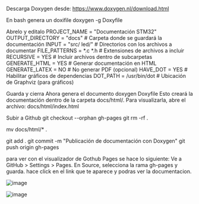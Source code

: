 Descarga Doxygen desde: https://www.doxygen.nl/download.html



En bash genera un doxifile
doxygen -g Doxyfile

Abrelo y editalo
PROJECT_NAME           = "Documentación STM32"
OUTPUT_DIRECTORY       = "docs"         # Carpeta donde se guardará la documentación
INPUT                 = "src/ led/"     # Directorios con los archivos a documentar
FILE_PATTERNS         = *.c *.h         # Extensiones de archivos a incluir
RECURSIVE             = YES             # Incluir archivos dentro de subcarpetas
GENERATE_HTML         = YES             # Generar documentación en HTML
GENERATE_LATEX        = NO              # No generar PDF (opcional)
HAVE_DOT              = YES             # Habilitar gráficos de dependencias
DOT_PATH              = /usr/bin/dot    # Ubicación de Graphviz (para gráficos)

Guarda y cierra
Ahora genera el documento
doxygen Doxyfile
Esto creará la documentación dentro de la carpeta docs/html/.
Para visualizarla, abre el archivo:
docs/html/index.html

Subir a Github
git checkout --orphan gh-pages
git rm -rf .

mv docs/html/* .

git add .
git commit -m "Publicación de documentación con Doxygen"
git push origin gh-pages


para ver con el visualizador de Gothub Pages se hace lo siguiente:
Ve a GitHub > Settings > Pages.
En Source, selecciona la rama gh-pages y guarda.
hace click en el link que te aparece y podras ver la documentacion.


![image](https://github.com/user-attachments/assets/c268f5ba-de04-4ef2-b6b6-48d8d4108e56)

![image](https://github.com/user-attachments/assets/850e8e74-be7e-47b0-9f2e-78e10dfc3673)


